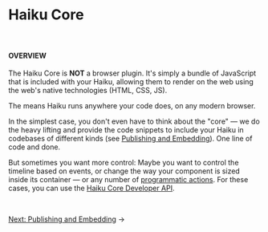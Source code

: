 # Haiku Core

<br>

#### OVERVIEW

The Haiku Core is **NOT** a browser plugin.  It's simply a bundle of JavaScript that is included with your Haiku, allowing them to render on the web using the web's native technologies (HTML, CSS, JS).

The means Haiku runs anywhere your code does, on any modern browser.

In the simplest case, you don't even have to think about the "core" — we do the heavy lifting and provide the code snippets to include your Haiku in codebases of different kinds (see [Publishing and Embedding](/embedding-and-using-haiku/publishing-and-embedding.md)).  One line of code and done.

But sometimes you want more control: Maybe you want to control the timeline based on events, or change the way your component is sized inside its container  — or any number of [programmatic actions](/embedding-and-using-haiku/haiku-core-api.md).  For these cases, you can use the [Haiku Core Developer API](/embedding-and-using-haiku/haiku-core-api.md).

<br>

[Next: Publishing and Embedding](/embedding-and-using-haiku/publishing-and-embedding.md) &rarr;
